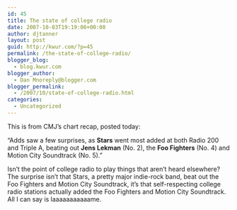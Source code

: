 ```yaml
---
id: 45
title: The state of college radio
date: 2007-10-03T19:19:00+00:00
author: djtanner
layout: post
guid: http://kwur.com/?p=45
permalink: /the-state-of-college-radio/
blogger_blog:
  - blog.kwur.com
blogger_author:
  - Dan Mnoreply@blogger.com
blogger_permalink:
  - /2007/10/state-of-college-radio.html
categories:
  - Uncategorized
---
```

<div class="pf-content">
  <p>
    This is from CMJ’s chart recap, posted today:
  </p>
  
  <p>
    “Adds saw a few surprises, as <strong>Stars</strong> went most added at both Radio 200 and Triple A, beating out <strong>Jens Lekman</strong> (No. 2), the <strong>Foo Fighters</strong> (No. 4) and Motion City Soundtrack (No. 5).”
  </p>
  
  <p>
    Isn’t the point of college radio to play things that aren’t heard elsewhere? The surprise isn’t that Stars, a pretty major indie-rock band, beat out the Foo Fighters and Motion City Soundtrack, it’s that self-respecting college radio stations actually added the Foo Fighters and Motion City Soundtrack. All I can say is laaaaaaaaaaame.
  </p>
</div>